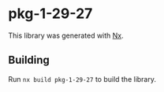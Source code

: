 # pkg-1-29-27

This library was generated with [Nx](https://nx.dev).

## Building

Run `nx build pkg-1-29-27` to build the library.
